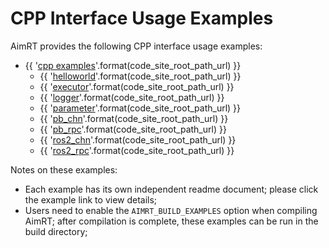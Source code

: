 # CPP Interface Usage Examples

AimRT provides the following CPP interface usage examples:

- {{ '[cpp examples]({}/src/examples/cpp)'.format(code_site_root_path_url) }}
  - {{ '[helloworld]({}/src/examples/cpp/helloworld)'.format(code_site_root_path_url) }}
  - {{ '[executor]({}/src/examples/cpp/executor)'.format(code_site_root_path_url) }}
  - {{ '[logger]({}/src/examples/cpp/logger)'.format(code_site_root_path_url) }}
  - {{ '[parameter]({}/src/examples/cpp/parameter)'.format(code_site_root_path_url) }}
  - {{ '[pb_chn]({}/src/examples/cpp/pb_chn)'.format(code_site_root_path_url) }}
  - {{ '[pb_rpc]({}/src/examples/cpp/pb_rpc)'.format(code_site_root_path_url) }}
  - {{ '[ros2_chn]({}/src/examples/cpp/ros2_chn)'.format(code_site_root_path_url) }}
  - {{ '[ros2_rpc]({}/src/examples/cpp/ros2_rpc)'.format(code_site_root_path_url) }}

Notes on these examples:
- Each example has its own independent readme document; please click the example link to view details;
- Users need to enable the `AIMRT_BUILD_EXAMPLES` option when compiling AimRT; after compilation is complete, these examples can be run in the build directory;